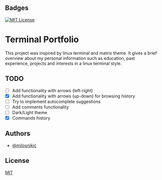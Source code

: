 ## Badges

[![MIT License](https://img.shields.io/badge/License-MIT-green.svg)](https://choosealicense.com/licenses/mit/)

# Terminal Portfolio

This project was inspired by linux terminal and matrix theme.
It gives a brief overview about my personal information such as
education, past experience, projects and interests in a linux terminal style.

## TODO

- [ ] Add functionality with arrows (left-right)
- [x] Add functionality with arrows (up-down) for browsing history
- [ ] Try to implement autocomplete suggestions
- [ ] Add comments functionality
- [ ] Dark/Light theme
- [x] Commands history

## Authors

- [@milosnikic](https://www.github.com/milosnikic)

## License

[MIT](https://choosealicense.com/licenses/mit/)
